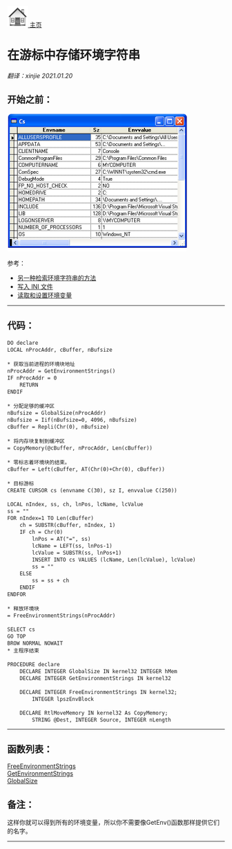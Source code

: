 [<img src="../images/home.png"> 主页 ](https://github.com/VFP9/Win32API)  

# 在游标中存储环境字符串
_翻译：xinjie  2021.01.20_

## 开始之前：
![](../images/envstrings.png)  

参考：

* [另一种检索环境字符串的方法](sample_132.md)  
* [写入 INI 文件](sample_137.md)  
* [读取和设置环境变量](sample_152.md)  

  
***  


## 代码：
```foxpro  
DO declare
LOCAL nProcAddr, cBuffer, nBufsize

* 获取当前进程的环境块地址
nProcAddr = GetEnvironmentStrings()
IF nProcAddr = 0
	RETURN
ENDIF

* 分配足够的缓冲区
nBufsize = GlobalSize(nProcAddr)
nBufsize = Iif(nBufsize=0, 4096, nBufsize)
cBuffer = Repli(Chr(0), nBufsize)
	
* 将内存块复制到缓冲区
= CopyMemory(@cBuffer, nProcAddr, Len(cBuffer))

* 零标志着环境块的结束。
cBuffer = Left(cBuffer, AT(Chr(0)+Chr(0), cBuffer))

* 目标游标
CREATE CURSOR cs (envname C(30), sz I, envvalue C(250))

LOCAL nIndex, ss, ch, lnPos, lcName, lcValue
ss = ""
FOR nIndex=1 TO Len(cBuffer)
	ch = SUBSTR(cBuffer, nIndex, 1)
	IF ch = Chr(0)
		lnPos = AT("=", ss)
		lcName = LEFT(ss, lnPos-1)
		lcValue = SUBSTR(ss, lnPos+1)
		INSERT INTO cs VALUES (lcName, Len(lcValue), lcValue)
		ss = ""
	ELSE
		ss = ss + ch
	ENDIF
ENDFOR

* 释放环境块
= FreeEnvironmentStrings(nProcAddr)

SELECT cs
GO TOP
BROW NORMAL NOWAIT
* 主程序结束

PROCEDURE declare
	DECLARE INTEGER GlobalSize IN kernel32 INTEGER hMem
	DECLARE INTEGER GetEnvironmentStrings IN kernel32

	DECLARE INTEGER FreeEnvironmentStrings IN kernel32;
		INTEGER lpszEnvBlock

  	DECLARE RtlMoveMemory IN kernel32 As CopyMemory;
		STRING @Dest, INTEGER Source, INTEGER nLength  
```  
***  


## 函数列表：
[FreeEnvironmentStrings](../libraries/kernel32/FreeEnvironmentStrings.md)  
[GetEnvironmentStrings](../libraries/kernel32/GetEnvironmentStrings.md)  
[GlobalSize](../libraries/kernel32/GlobalSize.md)  

## 备注：
这样你就可以得到所有的环境变量，所以你不需要像GetEnv()函数那样提供它们的名字。  
  
***  

